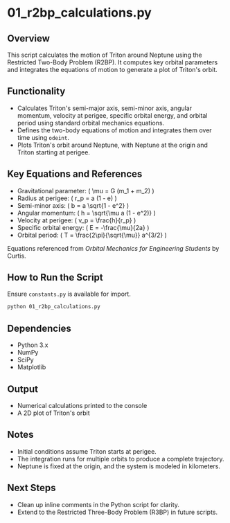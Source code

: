 # 01_r2bp_calculations.py

## Overview
This script calculates the motion of Triton around Neptune using the Restricted Two-Body Problem (R2BP). It computes key orbital parameters and integrates the equations of motion to generate a plot of Triton's orbit.

## Functionality
- Calculates Triton's semi-major axis, semi-minor axis, angular momentum, velocity at perigee, specific orbital energy, and orbital period using standard orbital mechanics equations.
- Defines the two-body equations of motion and integrates them over time using `odeint`.
- Plots Triton's orbit around Neptune, with Neptune at the origin and Triton starting at perigee.

## Key Equations and References
- Gravitational parameter: \( \mu = G (m_1 + m_2) \)
- Radius at perigee: \( r_p = a (1 - e) \)
- Semi-minor axis: \( b = a \sqrt{1 - e^2} \)
- Angular momentum: \( h = \sqrt{\mu a (1 - e^2)} \)
- Velocity at perigee: \( v_p = \frac{h}{r_p} \)
- Specific orbital energy: \( E = -\frac{\mu}{2a} \)
- Orbital period: \( T = \frac{2\pi}{\sqrt{\mu}} a^{3/2} \)

Equations referenced from *Orbital Mechanics for Engineering Students* by Curtis.

## How to Run the Script
Ensure `constants.py` is available for import.
```sh
python 01_r2bp_calculations.py
```

## Dependencies
- Python 3.x
- NumPy
- SciPy
- Matplotlib

## Output
- Numerical calculations printed to the console
- A 2D plot of Triton's orbit

## Notes
- Initial conditions assume Triton starts at perigee.
- The integration runs for multiple orbits to produce a complete trajectory.
- Neptune is fixed at the origin, and the system is modeled in kilometers.

## Next Steps
- Clean up inline comments in the Python script for clarity.
- Extend to the Restricted Three-Body Problem (R3BP) in future scripts.

